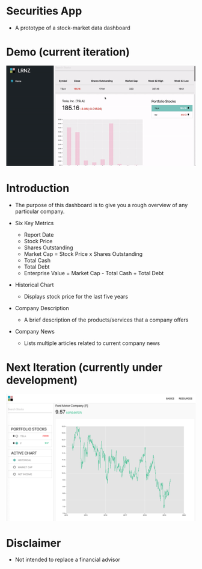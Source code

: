 # Securities App

- A prototype of a stock-market data dashboard

# Demo (current iteration)

![nothing-to-show](./demos/new-demo.gif)

# Introduction

- The purpose of this dashboard is to give you a rough overview of any particular company.

- Six Key Metrics

  - Report Date
  - Stock Price
  - Shares Outstanding
  - Market Cap = Stock Price x Shares Outstanding
  - Total Cash
  - Total Debt
  - Enterprise Value = Market Cap - Total Cash + Total Debt

- Historical Chart

  - Displays stock price for the last five years

- Company Description

  - A brief description of the products/services that a company offers

- Company News
  - Lists multiple articles related to current company news

# Next Iteration (currently under development)

![nothing-to-show](./demos/material-design.png)

# Disclaimer

- Not intended to replace a financial advisor
